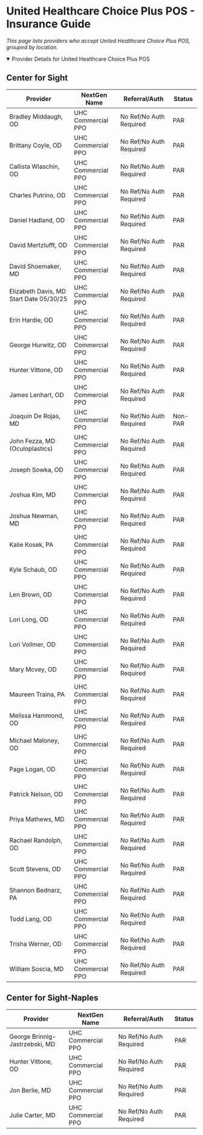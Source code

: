 # United Healthcare Choice Plus POS - Insurance Guide

*This page lists providers who accept United Healthcare Choice Plus POS, grouped by location.*

<details open><summary>Provider Details for United Healthcare Choice Plus POS</summary>

## Center for Sight

| Provider | NextGen Name | Referral/Auth | Status |
|----------|-------------|--------------|--------|
| Bradley Middaugh, OD | UHC Commercial PPO | No Ref/No Auth Required | PAR |
| Brittany Coyle, OD | UHC Commercial PPO | No Ref/No Auth Required | PAR |
| Callista Wlaschin, OD | UHC Commercial PPO | No Ref/No Auth Required | PAR |
| Charles Putrino, OD | UHC Commercial PPO | No Ref/No Auth Required | PAR |
| Daniel Hadland, OD | UHC Commercial PPO | No Ref/No Auth Required | PAR |
| David Mertzlufft, OD | UHC Commercial PPO | No Ref/No Auth Required | PAR |
| David Shoemaker, MD | UHC Commercial PPO | No Ref/No Auth Required | PAR |
| Elizabeth Davis, MD                      Start Date 05/30/25 | UHC Commercial PPO | No Ref/No Auth Required | PAR |
| Erin Hardie, OD | UHC Commercial PPO | No Ref/No Auth Required | PAR |
| George Hurwitz, OD | UHC Commercial PPO | No Ref/No Auth Required | PAR |
| Hunter Vittone, OD | UHC Commercial PPO | No Ref/No Auth Required | PAR |
| James Lenhart, OD | UHC Commercial PPO | No Ref/No Auth Required | PAR |
| Joaquin De Rojas, MD | UHC Commercial PPO | No Ref/No Auth Required | Non-PAR |
| John Fezza, MD (Oculoplastics) | UHC Commercial PPO | No Ref/No Auth Required | PAR |
| Joseph Sowka, OD | UHC Commercial PPO | No Ref/No Auth Required | PAR |
| Joshua Kim, MD | UHC Commercial PPO | No Ref/No Auth Required | PAR |
| Joshua Newman, MD | UHC Commercial PPO | No Ref/No Auth Required | PAR |
| Kalie Kosek, PA | UHC Commercial PPO | No Ref/No Auth Required | PAR |
| Kyle Schaub, OD | UHC Commercial PPO | No Ref/No Auth Required | PAR |
| Len Brown, OD | UHC Commercial PPO | No Ref/No Auth Required | PAR |
| Lori Long, OD | UHC Commercial PPO | No Ref/No Auth Required | PAR |
| Lori Vollmer, OD | UHC Commercial PPO | No Ref/No Auth Required | PAR |
| Mary Mcvey, OD | UHC Commercial PPO | No Ref/No Auth Required | PAR |
| Maureen Traina, PA | UHC Commercial PPO | No Ref/No Auth Required | PAR |
| Melissa Hammond, OD | UHC Commercial PPO | No Ref/No Auth Required | PAR |
| Michael Maloney, OD | UHC Commercial PPO | No Ref/No Auth Required | PAR |
| Page Logan, OD | UHC Commercial PPO | No Ref/No Auth Required | PAR |
| Patrick Nelson, OD | UHC Commercial PPO | No Ref/No Auth Required | PAR |
| Priya Mathews, MD | UHC Commercial PPO | No Ref/No Auth Required | PAR |
| Rachael Randolph, OD | UHC Commercial PPO | No Ref/No Auth Required | PAR |
| Scott Stevens, OD | UHC Commercial PPO | No Ref/No Auth Required | PAR |
| Shannon Bednarz, PA | UHC Commercial PPO | No Ref/No Auth Required | PAR |
| Todd Lang, OD | UHC Commercial PPO | No Ref/No Auth Required | PAR |
| Trisha Werner, OD | UHC Commercial PPO | No Ref/No Auth Required | PAR |
| William Soscia, MD | UHC Commercial PPO | No Ref/No Auth Required | PAR |

## Center for Sight-Naples

| Provider | NextGen Name | Referral/Auth | Status |
|----------|-------------|--------------|--------|
| George Brinnig-Jastrzebski, MD | UHC Commercial PPO | No Ref/No Auth Required | PAR |
| Hunter Vittone, OD | UHC Commercial PPO | No Ref/No Auth Required | PAR |
| Jon Berlie, MD | UHC Commercial PPO | No Ref/No Auth Required | PAR |
| Julie Carter, MD | UHC Commercial PPO | No Ref/No Auth Required | PAR |

</details>


